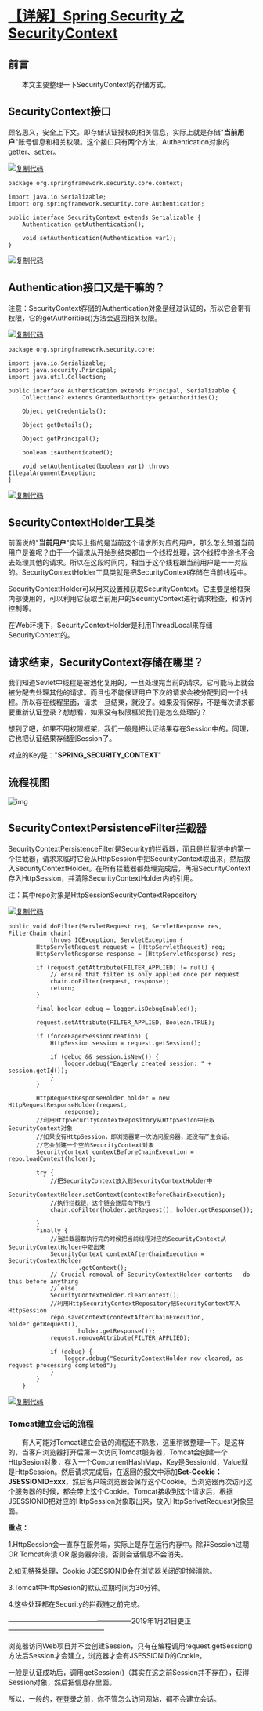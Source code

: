# [【详解】Spring Security 之 SecurityContext](https://www.cnblogs.com/longfurcat/p/10293819.html)

## 前言

　　本文主要整理一下SecurityContext的存储方式。

## SecurityContext接口

顾名思义，安全上下文。即存储认证授权的相关信息，实际上就是存储"**当前用户**"账号信息和相关权限。这个接口只有两个方法，Authentication对象的getter、setter。

[![复制代码](https://common.cnblogs.com/images/copycode.gif)](javascript:void(0);)

```
package org.springframework.security.core.context;

import java.io.Serializable;
import org.springframework.security.core.Authentication;

public interface SecurityContext extends Serializable {
    Authentication getAuthentication();

    void setAuthentication(Authentication var1);
}
```

[![复制代码](https://common.cnblogs.com/images/copycode.gif)](javascript:void(0);)

## Authentication接口又是干嘛的？

注意：SecurityContext存储的Authentication对象是经过认证的，所以它会带有权限，它的getAuthorities()方法会返回相关权限。

[![复制代码](https://common.cnblogs.com/images/copycode.gif)](javascript:void(0);)

```
package org.springframework.security.core;

import java.io.Serializable;
import java.security.Principal;
import java.util.Collection;

public interface Authentication extends Principal, Serializable {
    Collection<? extends GrantedAuthority> getAuthorities();

    Object getCredentials();

    Object getDetails();

    Object getPrincipal();

    boolean isAuthenticated();

    void setAuthenticated(boolean var1) throws IllegalArgumentException;
}
```

[![复制代码](https://common.cnblogs.com/images/copycode.gif)](javascript:void(0);)

## SecurityContextHolder工具类

前面说的"**当前用户**"实际上指的是当前这个请求所对应的用户，那么怎么知道当前用户是谁呢？由于一个请求从开始到结束都由一个线程处理，这个线程中途也不会去处理其他的请求。所以在这段时间内，相当于这个线程跟当前用户是一一对应的。SecurityContextHolder工具类就是把SecurityContext存储在当前线程中。

SecurityContextHolder可以用来设置和获取SecurityContext。它主要是给框架内部使用的，可以利用它获取当前用户的SecurityContext进行请求检查，和访问控制等。

在Web环境下，SecurityContextHolder是利用ThreadLocal来存储SecurityContext的。

## **请求结束，SecurityContext存储在哪里？**

我们知道Sevlet中线程是被池化复用的，一旦处理完当前的请求，它可能马上就会被分配去处理其他的请求。而且也不能保证用户下次的请求会被分配到同一个线程。所以存在线程里面，请求一旦结束，就没了。如果没有保存，不是每次请求都要重新认证登录？想想看，如果没有权限框架我们是怎么处理的？

想到了吧，如果不用权限框架，我们一般是把认证结果存在Session中的。同理，它也把认证结果存储到Session了。

对应的Key是："**SPRING_SECURITY_CONTEXT**"

## 流程视图

![img](https://img2018.cnblogs.com/blog/1313132/201901/1313132-20190120155653707-1681055739.png)

## SecurityContextPersistenceFilter拦截器

 SecurityContextPersistenceFilter是Security的拦截器，而且是拦截链中的第一个拦截器，请求来临时它会从HttpSession中把SecurityContext取出来，然后放入SecurityContextHolder。在所有拦截器都处理完成后，再把SecurityContext存入HttpSession，并清除SecurityContextHolder内的引用。

注：其中repo对象是HttpSessionSecurityContextRepository

[![复制代码](https://common.cnblogs.com/images/copycode.gif)](javascript:void(0);)

```
public void doFilter(ServletRequest req, ServletResponse res, FilterChain chain)
            throws IOException, ServletException {
        HttpServletRequest request = (HttpServletRequest) req;
        HttpServletResponse response = (HttpServletResponse) res;

        if (request.getAttribute(FILTER_APPLIED) != null) {
            // ensure that filter is only applied once per request
            chain.doFilter(request, response);
            return;
        }

        final boolean debug = logger.isDebugEnabled();

        request.setAttribute(FILTER_APPLIED, Boolean.TRUE);

        if (forceEagerSessionCreation) {
            HttpSession session = request.getSession();

            if (debug && session.isNew()) {
                logger.debug("Eagerly created session: " + session.getId());
            }
        }

        HttpRequestResponseHolder holder = new HttpRequestResponseHolder(request,
                response);
        //利用HttpSecurityContextRepository从HttpSesion中获取SecurityContext对象
        //如果没有HttpSession，即浏览器第一次访问服务器，还没有产生会话。
        //它会创建一个空的SecurityContext对象
        SecurityContext contextBeforeChainExecution = repo.loadContext(holder);

        try {
            //把SecurityContext放入到SecurityContextHolder中
            SecurityContextHolder.setContext(contextBeforeChainExecution);
            //执行拦截链，这个链会逐层向下执行
            chain.doFilter(holder.getRequest(), holder.getResponse());

        }
        finally { 
            //当拦截器都执行完的时候把当前线程对应的SecurityContext从SecurityContextHolder中取出来
            SecurityContext contextAfterChainExecution = SecurityContextHolder
                    .getContext();
            // Crucial removal of SecurityContextHolder contents - do this before anything
            // else.
            SecurityContextHolder.clearContext();
            //利用HttpSecurityContextRepository把SecurityContext写入HttpSession
            repo.saveContext(contextAfterChainExecution, holder.getRequest(),
                    holder.getResponse());
            request.removeAttribute(FILTER_APPLIED);

            if (debug) {
                logger.debug("SecurityContextHolder now cleared, as request processing completed");
            }
        }
    }
```

[![复制代码](https://common.cnblogs.com/images/copycode.gif)](javascript:void(0);)

### Tomcat建立会话的流程

　　有人可能对Tomcat建立会话的流程还不熟悉，这里稍微整理一下。是这样的，当客户浏览器打开后第一次访问Tomcat服务器，Tomcat会创建一个HttpSesion对象，存入一个ConcurrentHashMap，Key是SessionId，Value就是HttpSession。然后请求完成后，在返回的报文中添加**Set-Cookie：JSESSIONID=xxx**，然后客户端浏览器会保存这个Cookie。当浏览器再次访问这个服务器的时候，都会带上这个Cookie。Tomcat接收到这个请求后，根据JSESSIONID把对应的HttpSession对象取出来，放入HttpSerlvetRequest对象里面。

**重点：**

1.HttpSession会一直存在服务端，实际上是存在运行内存中。除非Session过期 OR Tomcat奔溃 OR 服务器奔溃，否则会话信息不会消失。

2.如无特殊处理，Cookie JSESSIONID会在浏览器关闭的时候清除。

3.Tomcat中HttpSesion的默认过期时间为30分钟。

4.这些处理都在Security的拦截链之前完成。

——————————————————2019年1月21日更正——————————————

浏览器访问Web项目并不会创建Session，只有在编程调用request.getSession()方法后Session才会建立，浏览器才会有JSESSIONID的Cookie。

一般是认证成功后，调用getSession()（其实在这之前Session并不存在），获得Session对象，然后把信息存里面。

所以，一般的，在登录之前，你不管怎么访问网站，都不会建立会话。